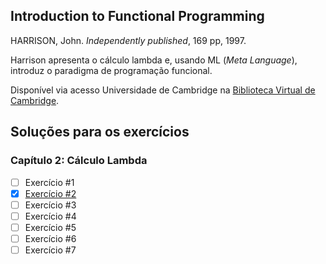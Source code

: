 ## Introduction to Functional Programming

HARRISON, John. _Independently published_, 169 pp, 1997.

Harrison apresenta o cálculo lambda e, usando ML (_Meta Language_), introduz o paradigma de programação funcional.

Disponível via acesso Universidade de Cambridge na [Biblioteca Virtual de Cambridge](https://www.cl.cam.ac.uk/teaching/Lectures/funprog-jrh-1996/all.pdf).

## Soluções para os exercícios

### Capítulo 2: Cálculo Lambda

- [ ] Exercício #1
- [x] [Exercício #2](solutions/2_2.md)
- [ ] Exercício #3
- [ ] Exercício #4
- [ ] Exercício #5
- [ ] Exercício #6
- [ ] Exercício #7
